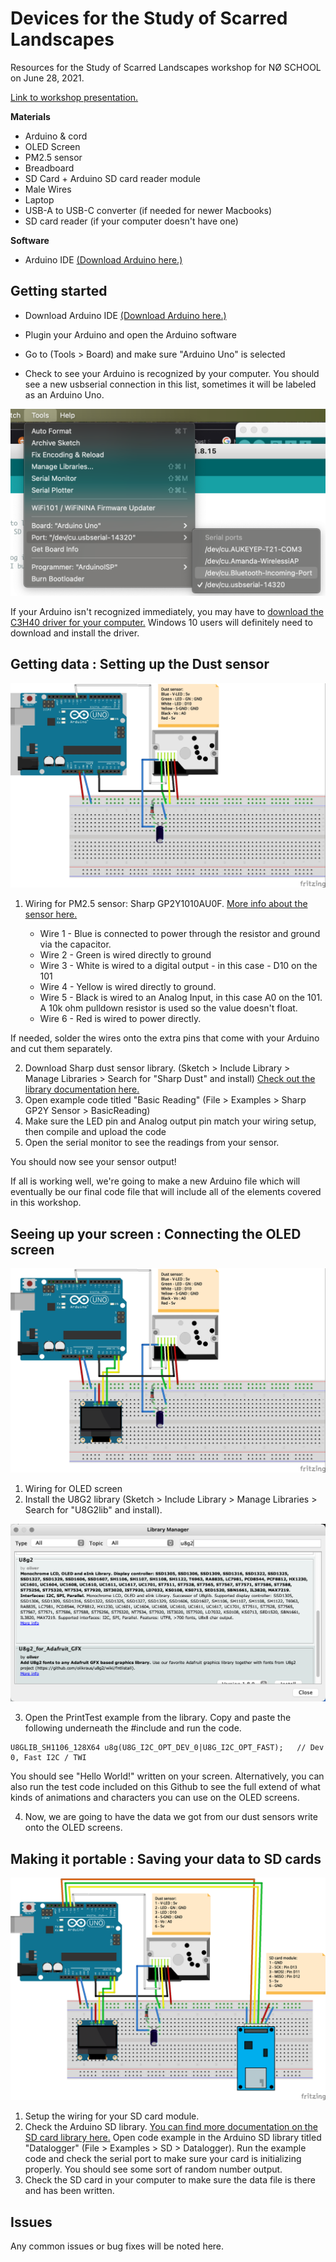 # Devices for the Study of Scarred Landscapes
Resources for the Study of Scarred Landscapes workshop for NØ SCHOOL on June 28, 2021.

[Link to workshop presentation.](https://docs.google.com/presentation/d/1cTWqstJ5dMBbrx4FjO5AvwVebNW-ub3vGkTKbLXm1rg/edit?usp=sharing)

**Materials**

* Arduino & cord
* OLED Screen
* PM2.5 sensor
* Breadboard
* SD Card + Arduino SD card reader module
* Male Wires
* Laptop
* USB-A to USB-C converter (if needed for newer Macbooks)
* SD card reader (if your computer doesn't have one)

**Software**

* Arduino IDE [(Download Arduino here.)](https://www.arduino.cc/en/software)

## Getting started

* Download Arduino IDE [(Download Arduino here.)](https://www.arduino.cc/en/software)

* Plugin your Arduino and open the Arduino software

* Go to (Tools > Board) and make sure "Arduino Uno" is selected

* Check to see your Arduino is recognized by your computer.  You should see a new usbserial connection in this list, sometimes it will be labeled as an Arduino Uno.

![Image of selecting the correct serial](https://github.com/amandamarielewis/scarred-landscapes-workshop/blob/main/images/selectarduino.png)

If your Arduino isn't recognized immediately, you may have to [download the C3H40 driver for your computer.](https://sparks.gogo.co.nz/ch340.html)  Windows 10 users will definitely need to download and install the driver.

## Getting data : Setting up the Dust sensor

![Image of Dust sensor setup](https://github.com/amandamarielewis/scarred-landscapes-workshop/blob/main/images/ASSL_workshop_dustonly_bb.jpg)


1. Wiring for PM2.5 sensor: Sharp GP2Y1010AU0F. [More info about the sensor here.](https://www.mouser.com/catalog/additional/Sharp_Microelectronics_Application_Guide_for_Sharp_GP2Y1026AU0F_Dust_Sensor.pdf)

    * Wire 1 - Blue is connected to power through the resistor and ground via the capacitor.
    * Wire 2 - Green is wired directly to ground
    * Wire 3 - White is wired to a digital output - in this case - D10 on the 101
    * Wire 4 - Yellow is wired directly to ground. 
    * Wire 5 - Black is wired to an Analog Input, in this case A0 on the 101. A 10k ohm pulldown resistor is used so the value doesn't float.
    * Wire 6 - Red is wired to power directly.

If needed, solder the wires onto the extra pins that come with your Arduino and cut them separately.  

2. Download Sharp dust sensor library. (Sketch > Include Library > Manage Libraries > Search for "Sharp Dust" and install) [Check out the library documentation here.](https://github.com/luciansabo/GP2YDustSensor)
3. Open example code titled "Basic Reading" (File > Examples > Sharp GP2Y Sensor > BasicReading)
4. Make sure the LED pin and Analog output pin match your wiring setup, then compile and upload the code
5. Open the serial monitor to see the readings from your sensor.

You should now see your sensor output! 

If all is working well, we're going to make a new Arduino file which will eventually be our final code file that will include all of the elements covered in this workshop.


## Seeing up your screen : Connecting the OLED screen

![Image of Dust sensor and OLED setup](https://github.com/amandamarielewis/scarred-landscapes-workshop/blob/main/images/ASSL_workshop_dustoled_bb.jpg)


1. Wiring for OLED screen
2. Install the U8G2 library (Sketch > Include Library > Manage Libraries > Search for "U8G2lib" and install).

![Image of U8G2 library](https://github.com/amandamarielewis/scarred-landscapes-workshop/blob/main/images/OLEDArduinoLibrary.png)

3. Open the PrintTest example from the library. Copy and paste the following underneath the #include and run the code.

```
U8GLIB_SH1106_128X64 u8g(U8G_I2C_OPT_DEV_0|U8G_I2C_OPT_FAST);	// Dev 0, Fast I2C / TWI
```
You should see "Hello World!" written on your screen.
Alternatively, you can also run the test code included on this Github to see the full extend of what kinds of animations and characters you can use on the OLED screens.

4. Now, we are going to have the data we got from our dust sensors write onto the OLED screens.


## Making it portable : Saving your data to SD cards

![Image of Dust sensor, OLED, SD card setup](https://github.com/amandamarielewis/scarred-landscapes-workshop/blob/main/images/ASSL_workshop_complete_bb.png)

1. Setup the wiring for your SD card module.
2. Check the Arduino SD library. [You can find more documentation on the SD card library here.](https://www.arduino.cc/en/reference/SD)  Open code example in the Arduino SD library titled "Datalogger" (File > Examples > SD > Datalogger).  Run the example code and check the serial port to make sure your card is initializing properly.  You should see some sort of random number output.
3. Check the SD card in your computer to make sure the data file is there and has been written. 

## Issues

Any common issues or bug fixes will be noted here.